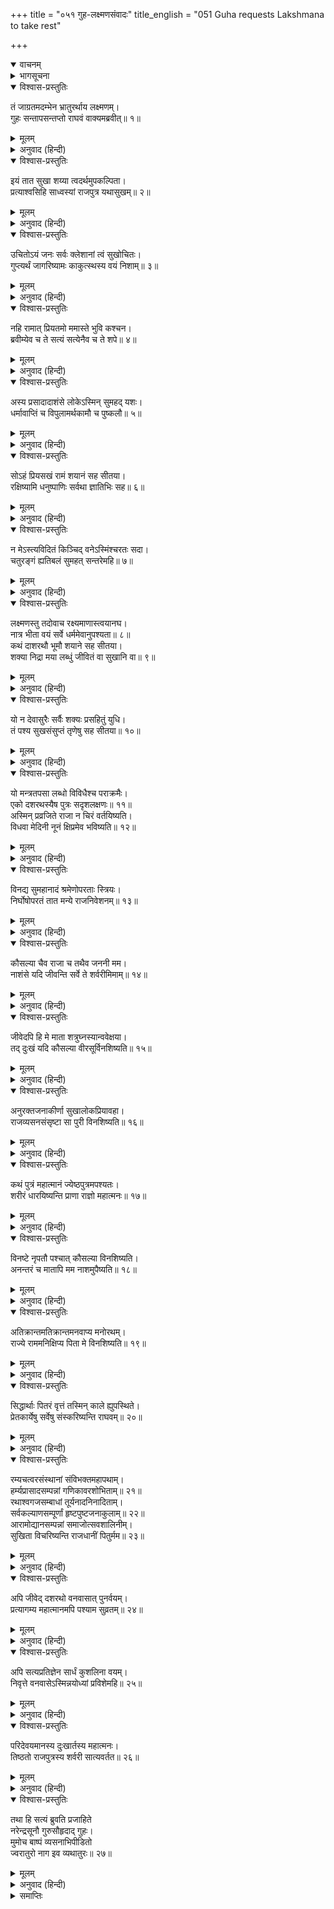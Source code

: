 +++
title = "०५१ गुह-लक्ष्मणसंवादः"
title_english = "051 Guha requests Lakshmana to take rest"

+++
<details open><summary>वाचनम्</summary>
<div caption="श्रीराम-हरिसीताराममूर्ति-घनपाठिभ्यां वचनम्" class="audioEmbed" src="https://archive.org/download/Ramayana-recitation-Sriram-harisItArAmamUrti-Ghanapaati-v2/Kanda_2/Kanda_2_AYK-051-Guha_Lakshmana_Samvadhaha.mp3"></div>
</details>

<details><summary>भागसूचना</summary>

51. निषादराज गुहके समक्ष लक्ष्मणका विलाप
</details>

<details open><summary>विश्वास-प्रस्तुतिः</summary>

तं जाग्रतमदम्भेन भ्रातुरर्थाय लक्ष्मणम्।  
गुहः सन्तापसन्तप्तो राघवं वाक्यमब्रवीत्॥ १॥
</details>

<details><summary>मूलम्</summary>

तं जाग्रतमदम्भेन भ्रातुरर्थाय लक्ष्मणम्।  
गुहः सन्तापसन्तप्तो राघवं वाक्यमब्रवीत्॥ १॥
</details>

<details><summary>अनुवाद (हिन्दी)</summary>

लक्ष्मणको अपने भाईके लिये स्वाभाविक अनुरागसे जागते देख निषादराज गुहको बड़ा संताप हुआ। उसने रघुकुलनन्दन लक्ष्मणसे कहा—॥ १॥
</details>

<details open><summary>विश्वास-प्रस्तुतिः</summary>

इयं तात सुखा शय्या त्वदर्थमुपकल्पिता।  
प्रत्याश्वसिहि साध्वस्यां राजपुत्र यथासुखम्॥ २॥
</details>

<details><summary>मूलम्</summary>

इयं तात सुखा शय्या त्वदर्थमुपकल्पिता।  
प्रत्याश्वसिहि साध्वस्यां राजपुत्र यथासुखम्॥ २॥
</details>

<details><summary>अनुवाद (हिन्दी)</summary>

‘तात! राजकुमार! तुम्हारे लिये यह आराम देनेवाली शय्या तैयार है, इसपर सुखपूर्वक सोकर भलीभाँति विश्राम कर लो॥ २॥
</details>

<details open><summary>विश्वास-प्रस्तुतिः</summary>

उचितोऽयं जनः सर्वः क्लेशानां त्वं सुखोचितः।  
गुप्त्यर्थं जागरिष्यामः काकुत्स्थस्य वयं निशाम्॥ ३॥
</details>

<details><summary>मूलम्</summary>

उचितोऽयं जनः सर्वः क्लेशानां त्वं सुखोचितः।  
गुप्त्यर्थं जागरिष्यामः काकुत्स्थस्य वयं निशाम्॥ ३॥
</details>

<details><summary>अनुवाद (हिन्दी)</summary>

‘यह (मैं) सेवक तथा इसके साथके सब लोग वनवासी होनेके कारण सब प्रकारके क्लेश सहन करनेके योग्य हैं (क्योंकि हम सबको कष्ट सहनेका अभ्यास है), परंतु तुम सुखमें ही पले हो, अतः उसीके योग्य हो (इसलिये सो जाओ)। हम सब लोग श्रीरामचन्द्रजीकी रक्षाके लिये रातभर जागते रहेंगे॥ ३॥
</details>

<details open><summary>विश्वास-प्रस्तुतिः</summary>

नहि रामात् प्रियतमो ममास्ते भुवि कश्चन।  
ब्रवीम्येव च ते सत्यं सत्येनैव च ते शपे॥ ४॥
</details>

<details><summary>मूलम्</summary>

नहि रामात् प्रियतमो ममास्ते भुवि कश्चन।  
ब्रवीम्येव च ते सत्यं सत्येनैव च ते शपे॥ ४॥
</details>

<details><summary>अनुवाद (हिन्दी)</summary>

‘मैं सत्यकी ही शपथ खाकर तुमसे सत्य कहता हूँ कि इस भूतलपर मुझे श्रीरामसे बढ़कर प्रिय दूसरा कोई नहीं है॥ ४॥
</details>

<details open><summary>विश्वास-प्रस्तुतिः</summary>

अस्य प्रसादादाशंसे लोकेऽस्मिन् सुमहद् यशः।  
धर्मावाप्तिं च विपुलामर्थकामौ च पुष्कलौ॥ ५॥
</details>

<details><summary>मूलम्</summary>

अस्य प्रसादादाशंसे लोकेऽस्मिन् सुमहद् यशः।  
धर्मावाप्तिं च विपुलामर्थकामौ च पुष्कलौ॥ ५॥
</details>

<details><summary>अनुवाद (हिन्दी)</summary>

‘इन श्रीरघुनाथजीके प्रसादसे ही मैं इस लोकमें महान् यश, विपुल धर्म-लाभ तथा प्रचुर अर्थ एवं भोग्य वस्तु पानेकी आशा करता हूँ॥ ५॥
</details>

<details open><summary>विश्वास-प्रस्तुतिः</summary>

सोऽहं प्रियसखं रामं शयानं सह सीतया।  
रक्षिष्यामि धनुष्पाणिः सर्वथा ज्ञातिभिः सह॥ ६॥
</details>

<details><summary>मूलम्</summary>

सोऽहं प्रियसखं रामं शयानं सह सीतया।  
रक्षिष्यामि धनुष्पाणिः सर्वथा ज्ञातिभिः सह॥ ६॥
</details>

<details><summary>अनुवाद (हिन्दी)</summary>

‘अतः मैं अपने बन्धु-बान्धवोंके साथ हाथमें धनुष लेकर सीतासहित सोये हुए प्रियसखा श्रीरामकी सब प्रकारसे रक्षा करूँगा॥ ६॥
</details>

<details open><summary>विश्वास-प्रस्तुतिः</summary>

न मेऽस्त्यविदितं किञ्चिद् वनेऽस्मिंश्चरतः सदा।  
चतुरङ्गं ह्यतिबलं सुमहत् सन्तरेमहि॥ ७॥
</details>

<details><summary>मूलम्</summary>

न मेऽस्त्यविदितं किञ्चिद् वनेऽस्मिंश्चरतः सदा।  
चतुरङ्गं ह्यतिबलं सुमहत् सन्तरेमहि॥ ७॥
</details>

<details><summary>अनुवाद (हिन्दी)</summary>

‘इस वनमें सदा विचरते रहनेके कारण मुझसे यहाँकी कोई बात छिपी नहीं है। हमलोग यहाँ शत्रुकी अत्यन्त शक्तिशालिनी विशाल चतुरङ्गिणी सेनाको भी अनायास ही जीत लेंगे’॥ ७॥
</details>

<details open><summary>विश्वास-प्रस्तुतिः</summary>

लक्ष्मणस्तु तदोवाच रक्ष्यमाणास्त्वयानघ।  
नात्र भीता वयं सर्वे धर्ममेवानुपश्यता॥ ८॥  
कथं दाशरथौ भूमौ शयाने सह सीतया।  
शक्या निद्रा मया लब्धुं जीवितं वा सुखानि वा॥ ९॥
</details>

<details><summary>मूलम्</summary>

लक्ष्मणस्तु तदोवाच रक्ष्यमाणास्त्वयानघ।  
नात्र भीता वयं सर्वे धर्ममेवानुपश्यता॥ ८॥  
कथं दाशरथौ भूमौ शयाने सह सीतया।  
शक्या निद्रा मया लब्धुं जीवितं वा सुखानि वा॥ ९॥
</details>

<details><summary>अनुवाद (हिन्दी)</summary>

यह सुनकर लक्ष्मणने कहा—‘निष्पाप निषादराज! तुम धर्मपर ही दृष्टि रखते हुए हमारी रक्षा करते हो, इसलिये इस स्थानपर हम सब लोगोंके लिये कोई भय नहीं है। फिर भी जब महाराज दशरथके ज्येष्ठ पुत्र सीताके साथ भूमिपर शयन कर रहे हैं, तब मेरे लिये उत्तम शय्यापर सोकर नींद लेना, जीवन-धारणके लिये स्वादिष्ट अन्न खाना अथवा दूसरे-दूसरे सुखोंको भोगना कैसे सम्भव हो सकता है?॥ ८-९॥
</details>

<details open><summary>विश्वास-प्रस्तुतिः</summary>

यो न देवासुरैः सर्वैः शक्यः प्रसहितुं युधि।  
तं पश्य सुखसंसुप्तं तृणेषु सह सीतया॥ १०॥
</details>

<details><summary>मूलम्</summary>

यो न देवासुरैः सर्वैः शक्यः प्रसहितुं युधि।  
तं पश्य सुखसंसुप्तं तृणेषु सह सीतया॥ १०॥
</details>

<details><summary>अनुवाद (हिन्दी)</summary>

‘देखो! सम्पूर्ण देवता और असुर मिलकर भी युद्धमें जिनके वेगको नहीं सह सकते, वे ही श्रीराम इस समय सीताके साथ तिनकोंके ऊपर सुखसे सो रहे हैं॥ १०॥
</details>

<details open><summary>विश्वास-प्रस्तुतिः</summary>

यो मन्त्रतपसा लब्धो विविधैश्च पराक्रमैः।  
एको दशरथस्यैष पुत्रः सदृशलक्षणः॥ ११॥  
अस्मिन् प्रव्रजिते राजा न चिरं वर्तयिष्यति।  
विधवा मेदिनी नूनं क्षिप्रमेव भविष्यति॥ १२॥
</details>

<details><summary>मूलम्</summary>

यो मन्त्रतपसा लब्धो विविधैश्च पराक्रमैः।  
एको दशरथस्यैष पुत्रः सदृशलक्षणः॥ ११॥  
अस्मिन् प्रव्रजिते राजा न चिरं वर्तयिष्यति।  
विधवा मेदिनी नूनं क्षिप्रमेव भविष्यति॥ १२॥
</details>

<details><summary>अनुवाद (हिन्दी)</summary>

‘गायत्री आदि मन्त्रोंके जप, कृच्छ्रचान्द्रायण आदि तप तथा नाना प्रकारके पराक्रम (यज्ञानुष्ठान आदि प्रयत्न) करनेसे जो महाराज दशरथको अपने समान उत्तम लक्षणोंसे युक्त ज्येष्ठ पुत्रके रूपमें प्राप्त हुए हैं, उन्हीं इन श्रीरामके वनमें आ जानेसे अब राजा दशरथ अधिक कालतक जीवन धारण नहीं कर सकेंगे। जान पड़ता है, निश्चय ही यह पृथ्वी अब शीघ्र विधवा हो जायगी॥ ११-१२॥
</details>

<details open><summary>विश्वास-प्रस्तुतिः</summary>

विनद्य सुमहानादं श्रमेणोपरताः स्त्रियः।  
निर्घोषोपरतं तात मन्ये राजनिवेशनम्॥ १३॥
</details>

<details><summary>मूलम्</summary>

विनद्य सुमहानादं श्रमेणोपरताः स्त्रियः।  
निर्घोषोपरतं तात मन्ये राजनिवेशनम्॥ १३॥
</details>

<details><summary>अनुवाद (हिन्दी)</summary>

‘तात! रनिवासकी स्त्रियाँ बड़े जोरसे आर्तनाद करके अधिक श्रमके कारण अब चुप हो गयी होंगी। मैं समझता हूँ, राजभवनका हाहाकार और चीत्कार अब शान्त हो गया होगा॥ १३॥
</details>

<details open><summary>विश्वास-प्रस्तुतिः</summary>

कौसल्या चैव राजा च तथैव जननी मम।  
नाशंसे यदि जीवन्ति सर्वे ते शर्वरीमिमाम्॥ १४॥
</details>

<details><summary>मूलम्</summary>

कौसल्या चैव राजा च तथैव जननी मम।  
नाशंसे यदि जीवन्ति सर्वे ते शर्वरीमिमाम्॥ १४॥
</details>

<details><summary>अनुवाद (हिन्दी)</summary>

‘महारानी कौसल्या, राजा दशरथ तथा मेरी माता सुमित्रा—ये सब लोग आजकी राततक जीवित रहेंगे या नहीं, यह मैं नहीं कह सकता॥ १४॥
</details>

<details open><summary>विश्वास-प्रस्तुतिः</summary>

जीवेदपि हि मे माता शत्रुघ्नस्यान्ववेक्षया।  
तद् दुःखं यदि कौसल्या वीरसूर्विनशिष्यति॥ १५॥
</details>

<details><summary>मूलम्</summary>

जीवेदपि हि मे माता शत्रुघ्नस्यान्ववेक्षया।  
तद् दुःखं यदि कौसल्या वीरसूर्विनशिष्यति॥ १५॥
</details>

<details><summary>अनुवाद (हिन्दी)</summary>

‘शत्रुघ्नकी बाट देखनेके कारण सम्भव है मेरी माता जीवित रह जाय, परंतु यदि वीरजननी कौसल्या श्रीरामके विरहमें नष्ट हो जायँगी तो यह हमलोगोंके लिये बड़े दुःखकी बात होगी॥ १५॥
</details>

<details open><summary>विश्वास-प्रस्तुतिः</summary>

अनुरक्तजनाकीर्णा सुखालोकप्रियावहा।  
राजव्यसनसंसृष्टा सा पुरी विनशिष्यति॥ १६॥
</details>

<details><summary>मूलम्</summary>

अनुरक्तजनाकीर्णा सुखालोकप्रियावहा।  
राजव्यसनसंसृष्टा सा पुरी विनशिष्यति॥ १६॥
</details>

<details><summary>अनुवाद (हिन्दी)</summary>

‘जिसमें श्रीरामके अनुरागी मनुष्य भरे हुए हैं तथा जो सदा सुखका दर्शनरूप प्रिय वस्तुकी प्राप्ति करानेवाली रही है, वह अयोध्यापुरी राजा दशरथके निधनजनित दुःखसे युक्त होकर नष्ट हो जायगी॥ १६॥
</details>

<details open><summary>विश्वास-प्रस्तुतिः</summary>

कथं पुत्रं महात्मानं ज्येष्ठपुत्रमपश्यतः।  
शरीरं धारयिष्यन्ति प्राणा राज्ञो महात्मनः॥ १७॥
</details>

<details><summary>मूलम्</summary>

कथं पुत्रं महात्मानं ज्येष्ठपुत्रमपश्यतः।  
शरीरं धारयिष्यन्ति प्राणा राज्ञो महात्मनः॥ १७॥
</details>

<details><summary>अनुवाद (हिन्दी)</summary>

‘अपने ज्येष्ठ पुत्र महात्मा श्रीरामको न देखनेपर महामना राजा दशरथके प्राण उनके शरीरमें कैसे टिके रह सकेंगे॥ १७॥
</details>

<details open><summary>विश्वास-प्रस्तुतिः</summary>

विनष्टे नृपतौ पश्चात् कौसल्या विनशिष्यति।  
अनन्तरं च मातापि मम नाशमुपैष्यति॥ १८॥
</details>

<details><summary>मूलम्</summary>

विनष्टे नृपतौ पश्चात् कौसल्या विनशिष्यति।  
अनन्तरं च मातापि मम नाशमुपैष्यति॥ १८॥
</details>

<details><summary>अनुवाद (हिन्दी)</summary>

‘महाराजके नष्ट होनेपर देवी कौसल्या भी नष्ट हो जायँगी। तदनन्तर मेरी माता सुमित्रा भी नष्ट हुए बिना नहीं रहेंगी॥ १८॥
</details>

<details open><summary>विश्वास-प्रस्तुतिः</summary>

अतिक्रान्तमतिक्रान्तमनवाप्य मनोरथम्।  
राज्ये राममनिक्षिप्य पिता मे विनशिष्यति॥ १९॥
</details>

<details><summary>मूलम्</summary>

अतिक्रान्तमतिक्रान्तमनवाप्य मनोरथम्।  
राज्ये राममनिक्षिप्य पिता मे विनशिष्यति॥ १९॥
</details>

<details><summary>अनुवाद (हिन्दी)</summary>

‘(महाराजकी इच्छा थी कि श्रीरामको राज्यपर अभिषिक्त करूँ) अपने उस मनोरथको न पाकर श्रीरामको राज्यपर स्थापित किये बिना ही ‘हाय! मेरा सब कुछ नष्ट हो गया, नष्ट हो गया’ ऐसा कहते हुए मेरे पिताजी अपने प्राणोंका परित्याग कर देंगे॥ १९॥
</details>

<details open><summary>विश्वास-प्रस्तुतिः</summary>

सिद्धार्थाः पितरं वृत्तं तस्मिन् काले ह्युपस्थिते।  
प्रेतकार्येषु सर्वेषु संस्करिष्यन्ति राघवम्॥ २०॥
</details>

<details><summary>मूलम्</summary>

सिद्धार्थाः पितरं वृत्तं तस्मिन् काले ह्युपस्थिते।  
प्रेतकार्येषु सर्वेषु संस्करिष्यन्ति राघवम्॥ २०॥
</details>

<details><summary>अनुवाद (हिन्दी)</summary>

‘उनकी उस मृत्युका समय उपस्थित होनेपर जो लोग रहेंगे और मेरे मरे हुए पिता रघुकुलशिरोमणि दशरथका सभी प्रेतकार्योंमें संस्कार करेंगे, वे ही सफलमनोरथ और भाग्यशाली हैं॥ २०॥
</details>

<details open><summary>विश्वास-प्रस्तुतिः</summary>

रम्यचत्वरसंस्थानां संविभक्तमहापथाम्।  
हर्म्यप्रासादसम्पन्नां गणिकावरशोभिताम्॥ २१॥  
रथाश्वगजसम्बाधां तूर्यनादनिनादिताम्।  
सर्वकल्याणसम्पूर्णां हृष्टपुष्टजनाकुलाम्॥ २२॥  
आरामोद्यानसम्पन्नां समाजोत्सवशालिनीम्।  
सुखिता विचरिष्यन्ति राजधानीं पितुर्मम॥ २३॥
</details>

<details><summary>मूलम्</summary>

रम्यचत्वरसंस्थानां संविभक्तमहापथाम्।  
हर्म्यप्रासादसम्पन्नां गणिकावरशोभिताम्॥ २१॥  
रथाश्वगजसम्बाधां तूर्यनादनिनादिताम्।  
सर्वकल्याणसम्पूर्णां हृष्टपुष्टजनाकुलाम्॥ २२॥  
आरामोद्यानसम्पन्नां समाजोत्सवशालिनीम्।  
सुखिता विचरिष्यन्ति राजधानीं पितुर्मम॥ २३॥
</details>

<details><summary>अनुवाद (हिन्दी)</summary>

‘(यदि पिताजी जीवित रहे तो) रमणीय चबूतरों और चौराहोंके सुन्दर स्थानोंसे युक्त, पृथक्-पृथक् बने हुए विशाल राजमार्गोंसे अलंकृत, धनिकोंकी अट्टालिकाओं और देवमन्दिरों एवं राजभवनोंसे सम्पन्न, श्रेष्ठ वाराङ्गनाओंसे सुशोभित, रथों, घोड़ों और हाथियोंके आवागमनसे भरी हुई, विविध वाद्योंकी ध्वनियोंसे निनादित, समस्त कल्याणकारी वस्तुओंसे भरपूर, हृष्ट-पुष्ट मनुष्योंसे सेवित, पुष्पवाटिकाओं और उद्यानोंसे विभूषित तथा सामाजिक उत्सवोंसे सुशोभित हुई मेरे पिताकी राजधानी अयोध्यापुरीमें जो लोग विचरेंगे, वास्तवमें वे ही सुखी हैं॥ २१—२३॥
</details>

<details open><summary>विश्वास-प्रस्तुतिः</summary>

अपि जीवेद् दशरथो वनवासात् पुनर्वयम्।  
प्रत्यागम्य महात्मानमपि पश्याम सुव्रतम्॥ २४॥
</details>

<details><summary>मूलम्</summary>

अपि जीवेद् दशरथो वनवासात् पुनर्वयम्।  
प्रत्यागम्य महात्मानमपि पश्याम सुव्रतम्॥ २४॥
</details>

<details><summary>अनुवाद (हिन्दी)</summary>

‘क्या मेरे पिता महाराज दशरथ हमलोगोंके लौटनेतक जीवित रहेंगे? क्या वनवाससे लौटकर उन उत्तम व्रतधारी महात्माका हम फिर दर्शन कर सकेंगे?॥
</details>

<details open><summary>विश्वास-प्रस्तुतिः</summary>

अपि सत्यप्रतिज्ञेन सार्धं कुशलिना वयम्।  
निवृत्ते वनवासेऽस्मिन्नयोध्यां प्रविशेमहि॥ २५॥
</details>

<details><summary>मूलम्</summary>

अपि सत्यप्रतिज्ञेन सार्धं कुशलिना वयम्।  
निवृत्ते वनवासेऽस्मिन्नयोध्यां प्रविशेमहि॥ २५॥
</details>

<details><summary>अनुवाद (हिन्दी)</summary>

‘क्या वनवासकी इस अवधिके समाप्त होनेपर हमलोग सत्यप्रतिज्ञ श्रीरामके साथ कुशलपूर्वक अयोध्यापुरीमें प्रवेश कर सकेंगे?’॥ २५॥
</details>

<details open><summary>विश्वास-प्रस्तुतिः</summary>

परिदेवयमानस्य दुःखार्तस्य महात्मनः।  
तिष्ठतो राजपुत्रस्य शर्वरी सात्यवर्तत॥ २६॥
</details>

<details><summary>मूलम्</summary>

परिदेवयमानस्य दुःखार्तस्य महात्मनः।  
तिष्ठतो राजपुत्रस्य शर्वरी सात्यवर्तत॥ २६॥
</details>

<details><summary>अनुवाद (हिन्दी)</summary>

इस प्रकार दुःखसे आर्त होकर विलाप करते हुए महामना राजकुमार लक्ष्मणको वह सारी रात जागते ही बीती॥ २६॥
</details>

<details open><summary>विश्वास-प्रस्तुतिः</summary>

तथा हि सत्यं ब्रुवति प्रजाहिते  
नरेन्द्रसूनौ गुरुसौहृदाद् गुहः।  
मुमोच बाष्पं व्यसनाभिपीडितो  
ज्वरातुरो नाग इव व्यथातुरः॥ २७॥
</details>

<details><summary>मूलम्</summary>

तथा हि सत्यं ब्रुवति प्रजाहिते  
नरेन्द्रसूनौ गुरुसौहृदाद् गुहः।  
मुमोच बाष्पं व्यसनाभिपीडितो  
ज्वरातुरो नाग इव व्यथातुरः॥ २७॥
</details>

<details><summary>अनुवाद (हिन्दी)</summary>

प्रजाके हितमें संलग्न रहनेवाले राजकुमार लक्ष्मण जब बड़े भाईके प्रति सौहार्दवश उपर्युक्तरूपसे यथार्थ बात कह रहे थे, उस समय उसे सुनकर निषादराज गुह दुःखसे पीड़ित हो उठा और व्यथासे व्याकुल हो ज्वरसे आतुर हुए हाथीकी भाँति आँसू बहाने लगा॥ २७॥
</details>

<details><summary>समाप्तिः</summary>

इत्यार्षे श्रीमद्रामायणे वाल्मीकीये आदिकाव्येऽयोध्याकाण्डे एकपञ्चाशः सर्गः॥ ५१॥  
इस प्रकार श्रीवाल्मीकिनिर्मित आर्षरामायण आदिकाव्यके अयोध्याकाण्डमें इक्यावनवाँ सर्ग पूरा हुआ॥ ५१॥
</details>

